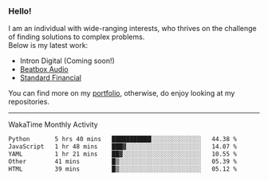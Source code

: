 ### Hello!

I am an individual with wide-ranging interests, who thrives on the challenge of finding solutions to complex problems. <br/> Below is my latest work:
- Intron Digital (Coming soon!)
- [Beatbox Audio](https://bumbleboss.xyz/w/beatbox-audio)
- [Standard Financial](https://bumbleboss.xyz/w/standard-financial)

You can find more on my [portfolio](https://bumbleboss.xyz/work), otherwise, do enjoy looking at my repositories.

---

WakaTime Monthly Activity

<!--START_SECTION:waka-->

```txt
Python       5 hrs 40 mins   ███████████░░░░░░░░░░░░░░   44.38 %
JavaScript   1 hr 48 mins    ███▓░░░░░░░░░░░░░░░░░░░░░   14.07 %
YAML         1 hr 21 mins    ██▓░░░░░░░░░░░░░░░░░░░░░░   10.55 %
Other        41 mins         █▒░░░░░░░░░░░░░░░░░░░░░░░   05.39 %
HTML         39 mins         █▒░░░░░░░░░░░░░░░░░░░░░░░   05.12 %
```

<!--END_SECTION:waka-->
